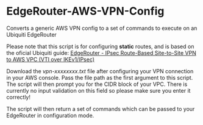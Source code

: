 # EdgeRouter-AWS-VPN-Config
Converts a generic AWS VPN config to a set of commands to execute on an Ubiquiti EdgeRouter

Please note that this script is for configuring **static** routes, and is based on the oficial Ubiquiti guide: [EdgeRouter - IPsec Route-Based Site-to-Site VPN to AWS VPC (VTI over IKEv1/IPsec)](https://help.ubnt.com/hc/en-us/articles/115015979787-EdgeRouter-IPsec-Route-Based-Site-to-Site-VPN-to-AWS-VPC-VTI-over-IKEv1-IPsec-)

Download the *vpn-xxxxxxxx.txt* file after configuring your VPN connection in your AWS console. Pass the file path as the first argument to this script. The script will then prompt you for the CIDR block of your VPC. There is currently no input validation on this field so please make sure you enter it correctly!

The script will then return a set of commands which can be passed to your EdgeRouter in configuration mode. 
